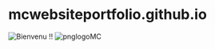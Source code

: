 # mcwebsiteportfolio.github.io

![Bienvenu !!](https://user-images.githubusercontent.com/82095190/113880764-0f396e80-97bc-11eb-8de8-2463ce4d0210.png)
![pnglogoMC](https://user-images.githubusercontent.com/82095190/113883273-4c066500-97be-11eb-92df-477df91c4d41.png)
